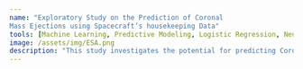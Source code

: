 ```yaml
---
name: "Exploratory Study on the Prediction of Coronal
Mass Ejections using Spacecraft’s housekeeping Data"
tools: [Machine Learning, Predictive Modeling, Logistic Regression, Neural Networks, Support Vector Machines, Proof of Concept (PoC)]
image: /assets/img/ESA.png
description: "This study investigates the potential for predicting Coronal Mass Ejections (CMEs) using spacecraft housekeeping data. The research utilizes machine learning methods—including Logistic Regression, Neural Networks, and SVM. Due to the lack of sufficient temporal resolution of the data for reliable predictions we had to build a proof of concept (PoC) showing the viability of our methods assuming higher EDAC rates."
---
```

